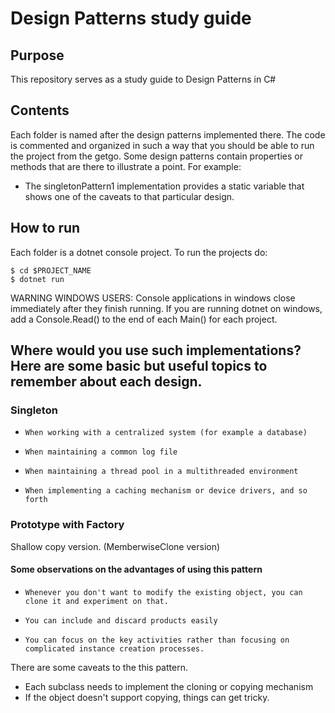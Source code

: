 # Design Patterns study guide

## Purpose

This repository serves as a study guide to Design Patterns in C#

## Contents

Each folder is named after the design patterns implemented there. The code is commented and organized in such a way that you should be able to run the project from the getgo.
Some design patterns contain properties or methods that are there to illustrate a point. For example:

- The singletonPattern1 implementation provides a static variable that shows one of the caveats to that particular design.

## How to run

Each folder is a dotnet console project.
To run the projects do:

```
$ cd $PROJECT_NAME
$ dotnet run
```

WARNING WINDOWS USERS: Console applications in windows close immediately after they finish running. If you are running dotnet on windows, add a Console.Read() to the end of each Main() for each project.

## Where would you use such implementations? Here are some basic but useful topics to remember about each design.

### Singleton

-     When working with a centralized system (for example a database)
-     When maintaining a common log file
-     When maintaining a thread pool in a multithreaded environment
-     When implementing a caching mechanism or device drivers, and so forth

### Prototype with Factory

Shallow copy version. (MemberwiseClone version)

#### Some observations on the advantages of using this pattern

-     Whenever you don't want to modify the existing object, you can clone it and experiment on that.
-     You can include and discard products easily
-     You can focus on the key activities rather than focusing on complicated instance creation processes.

There are some caveats to the this pattern.

- Each subclass needs to implement the cloning or copying mechanism
- If the object doesn't support copying, things can get tricky.
